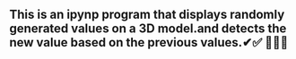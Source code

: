 ## This is an ipynp program that displays randomly generated values ​​on a 3D model.and detects the new value based on the previous values.✔✅ 🎈🆚🍈 
